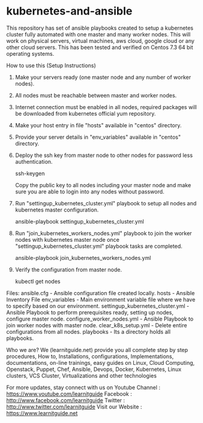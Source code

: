 # kubernetes-and-ansible
This repository has set of ansible playbooks created to setup a kubernetes cluster fully automated with one master and many worker nodes. This will work on physical servers, virtual machines, aws cloud, google cloud or any other cloud servers. This has been tested and verified on Centos 7.3 64 bit operating systems.

How to use this (Setup Instructions)

1. Make your servers ready (one master node and any number of worker nodes).
2. All nodes must be reachable between master and worker nodes.
3. Internet connection must be enabled in all nodes, required packages will be downloaded from kubernetes official yum repository.
4. Make your host entry in file "hosts" available in "centos" directory.
5. Provide your server details in "env_variables" available in "centos" directory.
6. Deploy the ssh key from master node to other nodes for password less authentication.

   ssh-keygen
   
   Copy the public key to all nodes including your master node and make sure you are able to login into any nodes without password.
   
7. Run "settingup_kubernetes_cluster.yml" playbook to setup all nodes and kubernetes master configuration.

   ansible-playbook settingup_kubernetes_cluster.yml
   
8. Run "join_kubernetes_workers_nodes.yml" playbook to join the worker nodes with kubernetes master node once "settingup_kubernetes_cluster.yml" playbook tasks are completed.

   ansible-playbook join_kubernetes_workers_nodes.yml

9. Verify the configuration from master node.

   kubectl get nodes

Files:
ansible.cfg - Ansible configuration file created locally.
hosts - Ansible Inventory File
env_variables - Main environment variable file where we have to specify based on our environment.
settingup_kubernetes_cluster.yml - Ansible Playbook to perform prerequisites ready, setting up nodes, configure master node.
configure_worker_nodes.yml - Ansible Playbook to join worker nodes with master node.
clear_k8s_setup.yml - Delete entire configurations from all nodes.
playbooks - Its a directory holds all playbooks.

Who we are?
We (learnitguide.net) provide you all complete step by step procedures, How to, Installations, configurations, Implementations, documentations, on-line trainings, easy guides on Linux, Cloud Computing, Openstack, Puppet, Chef, Ansible, Devops, Docker, Kubernetes, Linux clusters, VCS Cluster, Virtualizations and other technologies

For more updates, stay connect with us on
Youtube Channel : https://www.youtube.com/learnitguide
Facebook : http://www.facebook.com/learnitguide
Twitter : http://www.twitter.com/learnitguide
Visit our Website : https://www.learnitguide.net
